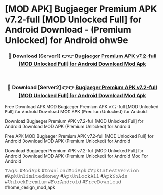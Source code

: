 # [MOD APK] Bugjaeger Premium APK v7.2-full [MOD Unlocked Full] for Android Download - (Premium Unlocked) for Android ohw9e



<div align="center">
<h3>🔴 Download [Server1] 👉👉 <a href="https://momento.my/?title=Bugjaeger_Premium_APK_v7.2-full_[MOD_Unlocked_Full]_for_Android_Download">Bugjaeger Premium APK v7.2-full [MOD Unlocked Full] for Android Download Mod Apk</a></h3><br>

<h3>🔴 Download [Server2] 👉👉 <a href="https://momento.my/?title=Bugjaeger_Premium_APK_v7.2-full_[MOD_Unlocked_Full]_for_Android_Download">Bugjaeger Premium APK v7.2-full [MOD Unlocked Full] for Android Download Mod Apk</a></h3>
</div>



Free Download APK MOD Bugjaeger Premium APK v7.2-full [MOD Unlocked Full] for Android Download MOD APK (Premium Unlocked) for Android

Download Bugjaeger Premium APK v7.2-full [MOD Unlocked Full] for Android Download MOD APK (Premium Unlocked) for Android

Free APK MOD Bugjaeger Premium APK v7.2-full [MOD Unlocked Full] for Android Download MOD APK (Premium Unlocked) for Android

Download Bugjaeger Premium APK v7.2-full [MOD Unlocked Full] for Android Download MOD APK (Premium Unlocked) for Android Mod For Android

𝚃𝚊𝚐𝚜: #𝙼𝚘𝚍𝙰𝚙𝚔 #𝙳𝚘𝚠𝚗𝚕𝚘𝚊𝚍𝙼𝚘𝚍𝙰𝚙𝚔 #𝙰𝚙𝚔𝙻𝚊𝚝𝚎𝚜𝚝𝚅𝚎𝚛𝚜𝚒𝚘𝚗 #𝙰𝚙𝚔𝚄𝚗𝚕𝚒𝚖𝚒𝚝𝚎𝚍𝙼𝚘𝚗𝚎𝚢 #𝙰𝚙𝚔𝚄𝚗𝚕𝚘𝚌𝚔𝙰𝚕𝚕 #𝙰𝚙𝚔𝙽𝚘𝙰𝚍𝚜 #𝚄𝚗𝚕𝚘𝚌𝚔𝙿𝚛𝚎𝚖𝚒𝚞𝚖 #𝙵𝚘𝚛𝙰𝚗𝚍𝚛𝚘𝚒𝚍 #𝙵𝚛𝚎𝚎𝙳𝚘𝚠𝚗𝚕𝚘𝚊𝚍 #home_design_mod_apk
